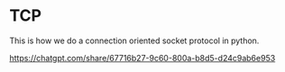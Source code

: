 # TCP

This is how we do a connection oriented socket protocol in python.

https://chatgpt.com/share/67716b27-9c60-800a-b8d5-d24c9ab6e953